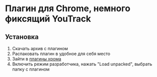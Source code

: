 # Плагин для Chrome, немного фиксящий YouTrack

## Установка

1. Скачать архив с плагином
2. Распаковать плагин в удобное для себя место
3. Зайти в [плагины хрома](chrome://extensions/)
4. Включить режим разработчика, нажать "Load unpacked", выбрать папку с плагином
